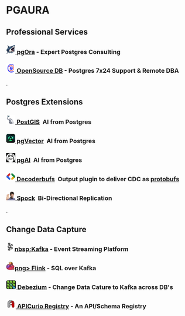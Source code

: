 # PGAURA

## Professional Services
### [<img height=25 width25 src=img/pgora.jpg>&nbsp;pgOra](https://pgora.com) - Expert Postgres Consulting
### [<img height=25 width=25 src=img/osdb.jpg>&nbsp;OpenSource DB](https://opensource-db.com) - Postgres 7x24 Support & Remote DBA
.
## Postgres Extensions
### [<img height=25 width25 src=img/postgis.jpg>&nbsp;PostGIS](https://github.com/timescaledb/pgai)&nbsp;&nbsp;AI from Postgres
### [<img height=25 width25 src=img/vector.jpg>&nbsp;pgVector](https://github.com/timescaledb/pgai)&nbsp;&nbsp;AI from Postgres
### [<img height=25 width25 src=img/ollama.jpg>&nbsp;pgAI](https://github.com/timescaledb/pgai)&nbsp;&nbsp;AI from Postgres
### [<img height=25 width25 src=img/protobufs.jpg>&nbsp;Decoderbufs](https://github.com/debezium/postgres-decoderbufs)&nbsp;&nbsp;Output plugin to deliver CDC as [protobufs](https://protobuf.dev)
### [<img height=25 width25 src=img/spock.jpg>&nbsp;Spock](https://github.com/pgedge/spock)&nbsp;&nbsp;Bi-Directional Replication

.
## Change Data Capture
### [<img height=25 width25 src=img/kafka.jpg>nbsp;Kafka](https://kafka.apache.org) - Event Streaming Platform
### [<img height=25 width25 src=img/flink.jpg>png>&nbsp;Flink](https://flink.apache.org) - SQL over Kafka
### [<img height=25 width25 src=img/debezium.jpg>&nbsp;Debezium](https://debezium.io) - Change Data Cature to Kafka across DB's
### [<img height=25 width25 src=img/apicurio.jpg>&nbsp;APICurio Registry](https://www.apicur.io/registry/) - An API/Schema Registry


